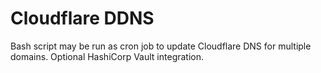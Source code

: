 # Cloudflare DDNS
Bash script may be run as cron job to update Cloudflare DNS for multiple domains. Optional HashiCorp Vault integration.
